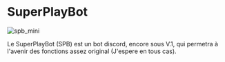# SuperPlayBot

![spb_mini](https://user-images.githubusercontent.com/67067612/114298357-3a6ed700-9ab6-11eb-8f15-21988c98469d.png)

Le SuperPlayBot (SPB) est un bot discord, encore sous V.1, qui permetra à l'avenir des fonctions assez original (J'espere en tous cas).
